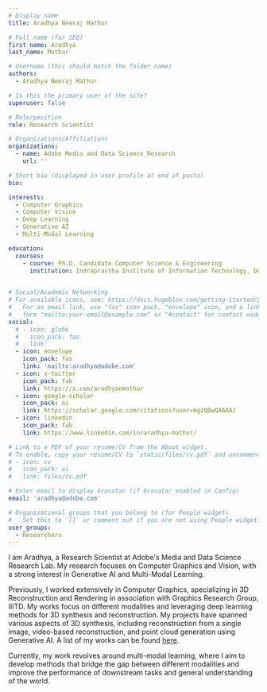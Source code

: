 ```yaml
---
# Display name
title: Aradhya Neeraj Mathur

# Full name (for SEO)
first_name: Aradhya
last_name: Mathur

# Username (this should match the folder name)
authors:
  - Aradhya Neeraj Mathur

# Is this the primary user of the site?
superuser: false

# Role/position
role: Research Scientist

# Organizations/Affiliations
organizations:
  - name: Adobe Media and Data Science Research
    url: ''

# Short bio (displayed in user profile at end of posts)
bio: 

interests:
  - Computer Graphics
  - Computer Vision
  - Deep Learning
  - Generative AI
  - Multi-Modal Learning

education:
  courses:
    - course: Ph.D. Candidate Computer Science & Engineering 
      institution: Indraprastha Institute of Information Technology, Delhi (IIIT-Delhi)
      

# Social/Academic Networking
# For available icons, see: https://docs.hugoblox.com/getting-started/page-builder/#icons
#   For an email link, use "fas" icon pack, "envelope" icon, and a link in the
#   form "mailto:your-email@example.com" or "#contact" for contact widget.
social:
  # - icon: globe
  #   icon_pack: fas
  #   link: 
  - icon: envelope
    icon_pack: fas
    link: 'mailto:aradhya@adobe.com'
  - icon: x-twitter
    icon_pack: fab
    link: https://x.com/aradhyanmathur
  - icon: google-scholar
    icon_pack: ai
    link: https://scholar.google.com/citations?user=6gzQDwQAAAAJ
  - icon: linkedin
    icon_pack: fab
    link: https://www.linkedin.com/in/aradhya-mathur/

# Link to a PDF of your resume/CV from the About widget.
# To enable, copy your resume/CV to `static/files/cv.pdf` and uncomment the lines below.
# - icon: cv
#   icon_pack: ai
#   link: files/cv.pdf

# Enter email to display Gravatar (if Gravatar enabled in Config)
email: 'aradhya@adobe.com'

# Organizational groups that you belong to (for People widget)
#   Set this to `[]` or comment out if you are not using People widget.
user_groups:
  - Researchers
---
```

I am Aradhya, a Research Scientist at Adobe's Media and Data Science Research Lab. My research focuses on Computer Graphics and Vision, with a strong interest in Generative AI and Multi-Modal Learning.

Previously, I worked extensively in Computer Graphics, specializing in 3D Reconstruction and Rendering in association with Graphics Research Group, IIITD. My works focus on different modalities and leveraging deep learning methods for 3D synthesis and reconstruction.
My projects have spanned various aspects of 3D synthesis, including reconstruction from a single image, video-based reconstruction, and point cloud generation using Generative AI. A list of my works can be found [here](https://scholar.google.com/citations?user=6gzQDwQAAAAJ).

Currently, my work revolves around multi-modal learning, where I aim to develop methods that bridge the gap between different modalities and improve the performance of downstream tasks and general understanding of the world. 

